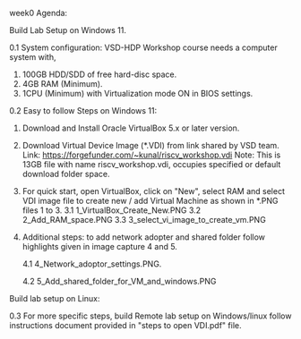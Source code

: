 week0 Agenda: 

Build Lab Setup on Windows 11.

0.1 System configuration: 
VSD-HDP Workshop course needs a computer system with, 
1. 100GB HDD/SDD of free hard-disc space.
2. 4GB RAM (Minimum).
3. 1CPU (Minimum) with Virtualization mode ON in BIOS settings.

0.2 Easy to follow Steps on Windows 11:
1. Download and Install Oracle VirtualBox 5.x or later version.
2. Download Virtual Device Image (*.VDI) from link shared by VSD team.
    Link: https://forgefunder.com/~kunal/riscv_workshop.vdi 
    Note: This is 13GB file with name riscv_workshop.vdi, occupies specified or default download folder space.
3. For quick start, open VirtualBox, click on "New", select RAM and     select VDI image file to create new / add Virtual Machine as shown in *.PNG files 1 to 3. 
    3.1 1_VirtualBox_Create_New.PNG
    3.2 2_Add_RAM_space.PNG
    3.3 3_select_vi_image_to_create_vm.PNG

4. Additional steps: to add network adopter and shared folder follow highlights given in image capture 4 and 5.

    4.1 4_Network_adoptor_settings.PNG.

    4.2 5_Add_shared_folder_for_VM_and_windows.PNG

Build lab setup on Linux:

0.3 For more specific steps, build Remote lab setup on Windows/linux follow instructions document provided in "steps to open VDI.pdf" file.
